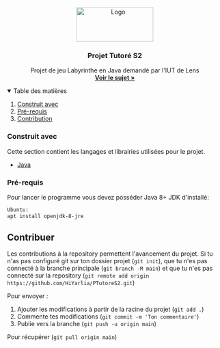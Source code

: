 <!-- PROJECT LOGO -->
<br />
<p align="center">
  <a href="https://github.com/HiYarlia/PTutoreS2">
    <img src="https://user-images.githubusercontent.com/60405693/115529017-d8228d00-a292-11eb-876a-4957c63bdcdd.png" alt="Logo" width="180" height="80">
  </a>

  <h3 align="center">Projet Tutoré S2</h3>

  <p align="center">
    Projet de jeu Labyrinthe en Java demandé par l'IUT de Lens
    <br />
    <a href="http://www.cril.univ-artois.fr/~hemery/enseignement/An20-21/projetTutS2/"><strong>Voir le sujet »</strong></a>
    <!--<br />
    <br />
    <a href="https://github.com/othneildrew/Best-README-Template">View Demo</a>
    ·
    <a href="https://github.com/othneildrew/Best-README-Template/issues">Report Bug</a>
    ·
    <a href="https://github.com/othneildrew/Best-README-Template/issues">Request Feature</a>-->
  </p>
</p>



<!-- TABLE OF CONTENTS -->
<details open="open">
  <summary>Table des matières</summary>
  <ol>
    <li><a href="#construit-avec">Construit avec</a></li>
    <li><a href="#pré-requis">Pré-requis</a></li>
    <li><a href="#contribuer">Contribution</a></li>
  </ol>
</details>

### Construit avec

Cette section contient les langages et librairies utilisées pour le projet.
* [Java](https://java.com)

### Pré-requis

Pour lancer le programme vous devez posséder Java 8+ JDK d'installé:

  ```sh
  Ubuntu:
  apt install openjdk-8-jre
  ```

<!-- CONTRIBUTING -->
## Contribuer

Les contributions à la repository permettent l'avancement du projet.
Si tu n'as pas configuré git sur ton dossier projet (`git init`), que tu n'es pas connecté à la branche principale (`git branch -M main`) et que tu n'es pas connecté sur la repository (`git remote add origin https://github.com/HiYarlia/PTutoreS2.git`)

Pour envoyer :
1. Ajouter les modifications à partir de la racine du projet (`git add .`)
3. Commente tes modifications (`git commit -m 'Ton commentaire'`)
4. Publie vers la branche (`git push -u origin main`)

Pour récupérer (`git pull origin main`)


